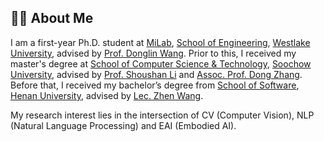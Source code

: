 ## 👨‍💻 About Me

I am a first-year Ph.D. student at [MiLab](https://milab.westlake.edu.cn), [School of Engineering](https://engineering.westlake.edu.cn), [Westlake University](https://www.westlake.edu.cn), advised by [Prof. Donglin Wang](https://www.westlake.edu.cn/faculty/donglin-wang.html).
Prior to this, I received my master's degree at [School of Computer Science &amp; Technology](http://scst.suda.edu.cn), [Soochow University](http://www.suda.edu.cn), advised by [Prof. Shoushan Li](https://scholar.google.com.hk/citations?user=ZRGSxdUAAAAJ) and [Assoc. Prof. Dong Zhang](https://scholar.google.com/citations?user=1E_WmCUAAAAJ). Before that, I received my bachelor’s degree from [School of Software](https://software.henu.edu.cn), [Henan University](https://www.henu.edu.cn), advised by [Lec. Zhen Wang](http://software.henu.edu.cn/info/1327/2254.htm).

My research interest lies in the intersection of CV (Computer Vision), NLP (Natural Language Processing) and EAI (Embodied AI).